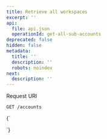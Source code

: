 ```yaml
---
title: Retrieve all workspaces
excerpt: ''
api:
  file: api.json
  operationId: get-all-sub-accounts
deprecated: false
hidden: false
metadata:
  title: ''
  description: ''
  robots: noindex
next:
  description: ''
---
```

Request URI

```
GET /accounts
```

<HTMLBlock>{`
<div></div>

<style></style>
`}</HTMLBlock>